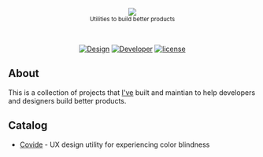<p align="center">
    <a href="https://joeblau.com/design-utilities">
        <img src="https://cdn.rawgit.com/joeblau/design-utilities/master/.github/design-utilities.svg" />
    </a>
    <br>
    <small>Utilities to build better products</small>
</p>
<br>
<p align="center">
    <a href="https://joeblau.com/design-utilities#designer"><img src="https://img.shields.io/badge/Designer%20Tools-1-E74C3C.svg?style=flat-square" alt="Design"></a>
    <a href="https://joeblau.com/design-utilities#developer"><img src="https://img.shields.io/badge/Developer%20Tools-0-E74C3C.svg?style=flat-square" alt="Developer"></a>
    <a href="https://github.com/joeblau/design-utilities/blob/master/LICENSE.md"><img src="https://img.shields.io/github/license/joeblau/design-utilities.svg?style=flat-square" alt="license"></a>
</p>

## About

This is a collection of projects that [I've](https://joeblau.com) built and maintian to help developers and designers build better products.

## Catalog

- [Covide](https://joeblau.com/covide) - UX design utility for experiencing color blindness
